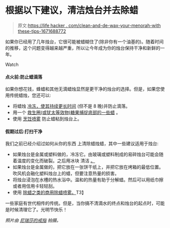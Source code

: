 # 根据以下建议，清洁烛台并去除蜡

> 原文:[https://life hacker . com/clean-and-de-wax-your-menorah-with these-tips-1671688772](https://lifehacker.com/clean-and-de-wax-your-menorah-with-these-tips-1671688772)

如果你已经用了几年烛台，它很可能被蜡糊住了(除非你有一个油基的)。随着时间的推移，这个问题变得越来越严重，所以让今年成为你的烛台保持干净和新鲜的一年。

Watch

#### **点火前:防止蜡滴落**

如果你想花钱，蜂蜡和其他无滴蜡烛显然是更干净的烛台的选择。但是，如果您使用传统蜡烛，您还可以:

*   将蜡烛 [冷冻，使其持续更长时间](http://lifehacker.com/freeze-candles-to-make-them-last-twice-as-long-5854407) (但不是 8 晚)并防止滴落。
*   用一个 [救生圈(或犹太等效物)糖果捕捉底部的一些蜡](http://lifehacker.com/use-lifesavers-to-keep-candle-wax-off-cakes-5588176) 。
*   使用 [烹饪喷雾](http://lifehacker.com/prevent-candles-from-sticking-to-their-containers-with-5892909) 防止蜡粘到烛台上。

#### **假期过后:打扫干净**

我们之前已经介绍过如何从你的东西 上清除蜡烛蜡，其中一些建议适用于烛台:

*   如果烛台是金属或塑料做的，冷冻它。由玻璃或塑料制成的易碎烛台可能会随着温度的变化而破裂。之后用冰块 清洁 [。](http://lifehacker.com/place-an-ice-cube-on-hardened-wax-for-quick-removal-1545539022)
*   如果烛台是金属做的，把它放在一张饼干纸上，并把它放在烤箱的最低位置。吹风机会融化塑料烛台上的蜡，但要注意热量的损害。
*   将烛台浸泡在水槽的热水浴中。温和的热量有助于分解蜡。然后可以用纸巾擦或者用信用卡轻轻刮。
*   使用 [除蜡之类的商用除蜡喷雾。](http://www.amazon.com/Biedermann-Sons-4-Ounce-Candle-Wax-Remover/dp/B001Q9EBN6?asc_campaign=InlineText&asc_refurl=https://lifehacker.com/clean-and-de-wax-your-menorah-with-these-tips-1671688772&asc_source=&tag=kinjalifehackerlink-20)T3】

一些家庭有世代相传的传统。但是，当你搞不清滴水的终点和烛台的起点时，可能是时候清理它了。光明节快乐！

*照片由* [*尼瑞莎的戒指*](https://flic.kr/p/5MH2hu) *拍摄。*